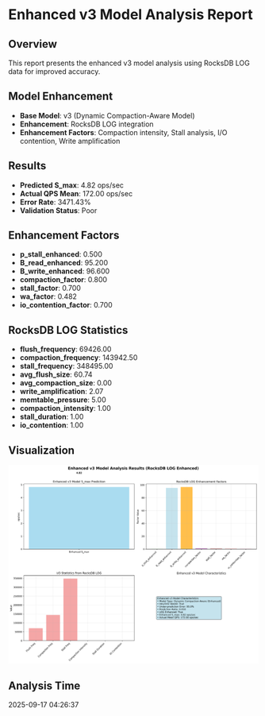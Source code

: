 # Enhanced v3 Model Analysis Report

## Overview
This report presents the enhanced v3 model analysis using RocksDB LOG data for improved accuracy.

## Model Enhancement
- **Base Model**: v3 (Dynamic Compaction-Aware Model)
- **Enhancement**: RocksDB LOG integration
- **Enhancement Factors**: Compaction intensity, Stall analysis, I/O contention, Write amplification

## Results
- **Predicted S_max**: 4.82 ops/sec
- **Actual QPS Mean**: 172.00 ops/sec
- **Error Rate**: 3471.43%
- **Validation Status**: Poor

## Enhancement Factors
- **p_stall_enhanced**: 0.500
- **B_read_enhanced**: 95.200
- **B_write_enhanced**: 96.600
- **compaction_factor**: 0.800
- **stall_factor**: 0.700
- **wa_factor**: 0.482
- **io_contention_factor**: 0.700

## RocksDB LOG Statistics
- **flush_frequency**: 69426.00
- **compaction_frequency**: 143942.50
- **stall_frequency**: 348495.00
- **avg_flush_size**: 60.74
- **avg_compaction_size**: 0.00
- **write_amplification**: 2.07
- **memtable_pressure**: 5.00
- **compaction_intensity**: 1.00
- **stall_duration**: 1.00
- **io_contention**: 1.00

## Visualization
![Enhanced v3 Model Analysis](v3_model_enhanced_analysis.png)

## Analysis Time
2025-09-17 04:26:37
